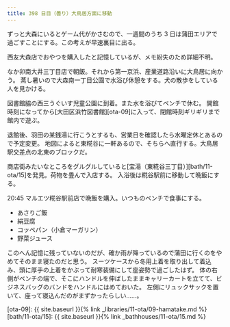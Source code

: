 ```yaml
---
title: 398 日目（曇り）大鳥居方面に移動
---
```


ずっと大森にいるとゲーム代がかさむので、一週間のうち 3 日は蒲田エリアで過ごすことにする。この考えが早速裏目に出る。

西友大森店でおやつを購入したと記憶しているが、メモ紛失のため詳細不明。

なか卯南大井三丁目店で朝飯。それから第一京浜、産業道路沿いに大鳥居に向かう。
蒸し暑いので大森南一丁目公園で水浴び休憩をする。犬の散歩をしている人を見かける。

図書館脇の西三うぐいす児童公園に到着。また水を浴びてベンチで休む。
開館時刻になってから[大田区浜竹図書館][ota-09]に入って、閉館時刻ギリギリまで館内で遊ぶ。

退館後、羽田の某銭湯に行こうとするも、営業日を確認したら水曜定休とあるので予定変更。
地図によると東糀谷に一軒あるので、そちらへ直行する。大鳥居駅交差点の北東のブロックだ。

商店街みたいなところをグルグルしていると[宝湯（東糀谷三丁目）][bath/11-ota/15]を発見。荷物を畳んで入店する。
入浴後は糀谷駅前に移動して晩飯にする。

20:45 マルエツ糀谷駅前店で晩飯を購入。いつものベンチで食事にする。
* あさりご飯
* 絹豆腐
* コッペパン（小倉マーガリン）
* 野菜ジュース

このへん記憶に残っていないのだが、確か雨が降っているので蒲田に行くのをやめてそのまま寝たのだと思う。
スーツケースから冬用上着を取り出して着込み、頭に厚手の上着をかぶって耐寒装備にして座姿勢で過ごしたはず。
体の右側がベンチの端で、そこにハンドルを伸ばしたままキャリーカートを立てて、ビジネスバッグのバンドをハンドルにはめておいた。
左側にリュックサックを置いて、座って寝込んだのがまずかったらしい……。

[ota-09]: {{ site.baseurl }}{% link _libraries/11-ota/09-hamatake.md %}
[bath/11-ota/15]: {{ site.baseurl }}{% link _bathhouses/11-ota/15.md %}
